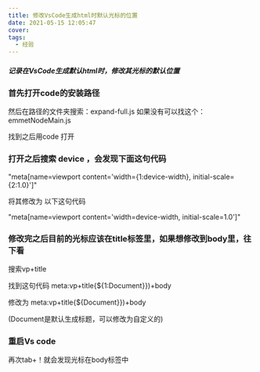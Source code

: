 ```yaml
---
title: 修改VsCode生成html时默认光标的位置
date: 2021-05-15 12:05:47
cover:
tags:
  - 经验
---
```

#####   记录在VsCode生成默认html时，修改其光标的默认位置

<!--more-->

### 首先打开code的安装路径

然后在路径的文件夹搜索：expand-full.js
如果没有可以找这个：emmetNodeMain.js

找到之后用code 打开

### 打开之后搜索 device ，会发现下面这句代码
"meta[name=viewport content='width={1:device-width}, initial-scale={2:1.0}']" 

 将其修改为 以下这句代码

"meta[name=viewport content='width=device-width, initial-scale=1.0']"

### 修改完之后目前的光标应该在title标签里，如果想修改到body里，往下看
搜索vp+title 

找到这句代码 meta:vp+title{${1:Document}})+body 

修改为 meta:vp+title{${Document}})+body

 (Document是默认生成标题，可以修改为自定义的)

### 重启Vs code
再次tab+！就会发现光标在body标签中

